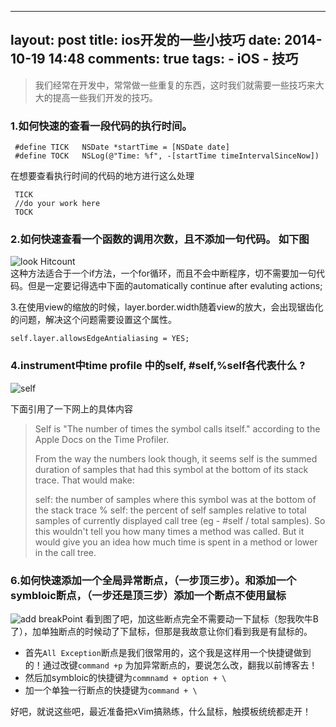 
---
layout: post
title: ios开发的一些小技巧
date: 2014-10-19 14:48
comments: true
tags: 
	- iOS 
	- 技巧
---

>我们经常在开发中，常常做一些重复的东西，这时我们就需要一些技巧来大大的提高一些我们开发的技巧。
 
### 1.如何快速的查看一段代码的执行时间。  

```
 #define TICK   NSDate *startTime = [NSDate date]
 #define TOCK   NSLog(@"Time: %f", -[startTime timeIntervalSinceNow])

``` 
在想要查看执行时间的代码的地方进行这么处理    

```
 TICK
 //do your work here
 TOCK

```  
### 2.如何快速查看一个函数的调用次数，且不添加一句代码。  如下图  

![look Hitcount](http://m3.img.srcdd.com/farm4/d/2015/0313/14/3CDFBDB4A9AF71E581AD1A49ED59CA8A_B500_900_500_271.png)  
这种方法适合于一个if方法，一个for循环，而且不会中断程序，切不需要加一句代码。但是一定要记得选中下面的automatically continue after evaluting actions;

3.在使用view的缩放的时候，layer.border.width随着view的放大，会出现锯齿化的问题，解决这个问题需要设置这个属性。  

`self.layer.allowsEdgeAntialiasing = YES;`


### 4.instrument中time profile 中的self, #self,%self各代表什么 ?

![self](http://m3.img.srcdd.com/farm5/d/2015/0313/15/36DD0B602EB4A9C03FD7EF30F8A55CC5_B500_900_444_293.png)  

下面引用了一下网上的具体内容

> Self is "The number of times the symbol calls itself." according to the Apple Docs on the Time Profiler.
> 
> From the way the numbers look though, it seems self is the summed duration of samples that had this symbol at the bottom of its stack trace. That would make:
> 
>  self: the number of samples where this symbol was at the bottom of the stack trace
> % self: the percent of self samples relative to total samples of currently displayed call tree
> (eg - #self / total samples).
> So this wouldn't tell you how many times a method was called. But it would give you an idea how much time is spent in a method or lower in the call tree.


### 6.如何快速添加一个全局异常断点，（一步顶三步）。和添加一个symbloic断点，（一步还是顶三步）添加一个断点不使用鼠标  

![add breakPoint](http://m2.img.srcdd.com/farm5/d/2015/0313/17/434743055AA742C6176F42BAC96F40C1_ORIG_1490_964.gif)
看到图了吧，加这些断点完全不需要动一下鼠标（恕我吹牛B了），加单独断点的时候动了下鼠标，但那是我故意让你们看到我是有鼠标的。
  
*	首先`All Exception`断点是我们很常用的，这个我是这样用一个快捷键做到的！通过改键`command +p`  为加异常断点的，要说怎么改，翻我以前博客去！  
*	然后加symbloic的快捷键为`commnamd + option + \`
*	加一个单独一行断点的快捷键为`command + \`  

好吧，就说这些吧，最近准备把xVim搞熟练，什么鼠标，触摸板统统都走开！
